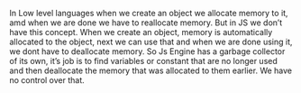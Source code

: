 In Low level languages when we create an object we allocate memory to it, amd when we are done we have to reallocate memory. But in JS we don’t have this concept. When we create an object, memory is automatically allocated to the object, next we can use that and when we are done using it, we dont have to deallocate memory. So Js Engine has a garbage collector of its own, it’s job is to find variables or constant that are no longer used and then deallocate the memory that was allocated to them earlier. We have no control over that. 